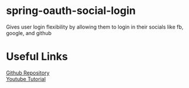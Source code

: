 # spring-oauth-social-login
Gives user login flexibility by allowing them to login in their socials like fb, google, and github


# Useful Links
[Github Repository](https://github.com/kanezi/spring-social-2-cloud)  
[Youtube Tutorial](https://youtu.be/40BxatEr5aE?si=LHpunZDU9Bd96CK_)